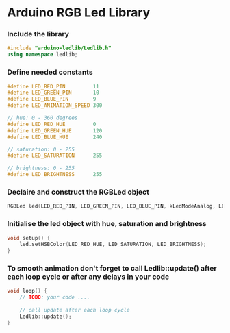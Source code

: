 # Arduino RGB Led Library

### Include the library

```c++
#include "arduino-ledlib/Ledlib.h"
using namespace ledlib;
```

### Define needed constants

```c++
#define LED_RED_PIN         11
#define LED_GREEN_PIN       10
#define LED_BLUE_PIN        9
#define LED_ANIMATION_SPEED 300

// hue: 0 - 360 degrees
#define LED_RED_HUE         0
#define LED_GREEN_HUE       120
#define LED_BLUE_HUE        240

// saturation: 0 - 255
#define LED_SATURATION      255

// brightness: 0 - 255
#define LED_BRIGHTNESS      255
```

### Declaire and construct the RGBLed object

```c++
RGBLed led(LED_RED_PIN, LED_GREEN_PIN, LED_BLUE_PIN, kLedModeAnalog, LED_ANIMATION_SPEED);
```

### Initialise the led object with hue, saturation and brightness

```c++
void setup() {
    led.setHSBColor(LED_RED_HUE, LED_SATURATION, LED_BRIGHTNESS);
}
```
### To smooth animation don't forget to call Ledlib::update() after each loop cycle or after any delays in your code

```c++
void loop() {
    // TODO: your code ....
 
    // call update after each loop cycle
    Ledlib::update();
}
```
